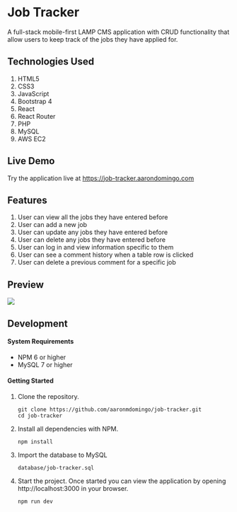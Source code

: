 # Job Tracker

A full-stack mobile-first LAMP CMS application with CRUD functionality that allow users to keep track of the jobs they have applied for.

## Technologies Used

1. HTML5
2. CSS3
3. JavaScript
4. Bootstrap 4
5. React 
6. React Router
7. PHP
8. MySQL
9. AWS EC2

## Live Demo

Try the application live at https://job-tracker.aarondomingo.com

## Features

1. User can view all the jobs they have entered before
2. User can add a new job
3. User can update any jobs they have entered before
4. User can delete any jobs they have entered before
5. User can log in and view information specific to them
6. User can see a comment history when a table row is clicked
7. User can delete a previous comment for a specific job

## Preview

![](/server/public/demo/tracker.gif)

## Development

#### System Requirements

- NPM 6 or higher
- MySQL 7 or higher

#### Getting Started

1. Clone the repository.

    ```shell
    git clone https://github.com/aaronmdomingo/job-tracker.git
    cd job-tracker
    ```

1. Install all dependencies with NPM.

    ```shell
    npm install
    ```

1. Import the database to MySQL

    ```shell
    database/job-tracker.sql
    ```

1. Start the project. Once started you can view the application by opening http://localhost:3000 in your browser.

    ```shell
    npm run dev
    ```
